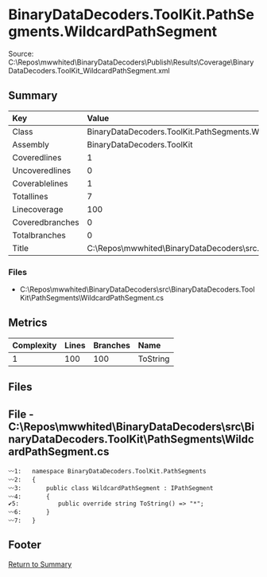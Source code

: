 ﻿
# BinaryDataDecoders.ToolKit.PathSegments.WildcardPathSegment
Source: C:\Repos\mwwhited\BinaryDataDecoders\Publish\Results\Coverage\BinaryDataDecoders.ToolKit_WildcardPathSegment.xml

## Summary

| Key                  | Value                                                            |
| :------------------- | :--------------------------------------------------------------- |
| Class                | BinaryDataDecoders.ToolKit.PathSegments.WildcardPathSegment  | 
| Assembly             | BinaryDataDecoders.ToolKit                                   | 
| Coveredlines         | 1                                                            | 
| Uncoveredlines       | 0                                                            | 
| Coverablelines       | 1                                                            | 
| Totallines           | 7                                                            | 
| Linecoverage         | 100                                                          | 
| Coveredbranches      | 0                                                            | 
| Totalbranches        | 0                                                            | 
| Title                | C:\Repos\mwwhited\BinaryDataDecoders\src\..\src\BinaryDataDe | 

### Files
 * C:\Repos\mwwhited\BinaryDataDecoders\src\BinaryDataDecoders.ToolKit\PathSegments\WildcardPathSegment.cs

## Metrics

| Complexity | Lines | Branches | Name                                          |
| :--------- | :---- | :------- | :-------------------------------------------- |
| 1          | 100   | 100      | ToString | 
## Files

## File - C:\Repos\mwwhited\BinaryDataDecoders\src\BinaryDataDecoders.ToolKit\PathSegments\WildcardPathSegment.cs

```CSharp
〰1:   namespace BinaryDataDecoders.ToolKit.PathSegments
〰2:   {
〰3:       public class WildcardPathSegment : IPathSegment
〰4:       {
✔5:           public override string ToString() => "*";
〰6:       }
〰7:   }

```
## Footer 
[Return to Summary](Summary.md)

